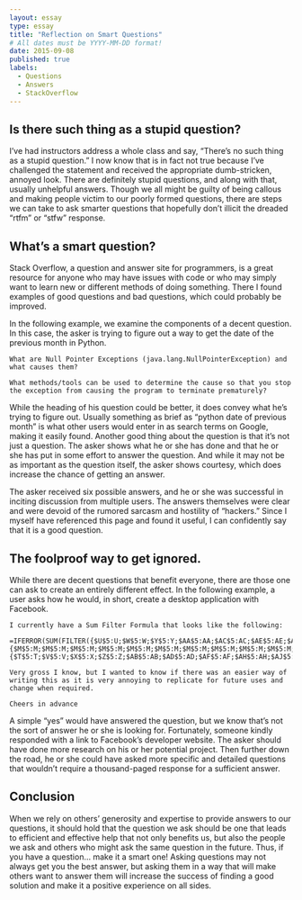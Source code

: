 ```yaml
---
layout: essay
type: essay
title: "Reflection on Smart Questions"
# All dates must be YYYY-MM-DD format!
date: 2015-09-08
published: true
labels:
  - Questions
  - Answers
  - StackOverflow
---
```


## Is there such thing as a stupid question?

I’ve had instructors address a whole class and say, “There’s no such thing as a stupid question.” I now know that is in fact not true because I’ve challenged the statement and received the appropriate dumb-stricken, annoyed look. There are definitely stupid questions, and along with that, usually unhelpful answers. Though we all might be guilty of being callous and making people victim to our poorly formed questions, there are steps we can take to ask smarter questions that hopefully don’t illicit the dreaded “rtfm” or “stfw” response.

## What’s a smart question?

Stack Overflow, a question and answer site for programmers, is a great resource for anyone who may have issues with code or who may simply want to learn new or different methods of doing something. There I found examples of good questions and bad questions, which could probably be improved.

In the following example, we examine the components of a decent question. In this case, the asker is trying to figure out a way to get the date of the previous month in Python.

```
What are Null Pointer Exceptions (java.lang.NullPointerException) and what causes them?

What methods/tools can be used to determine the cause so that you stop the exception from causing the program to terminate prematurely?
```

While the heading of his question could be better, it does convey what he’s trying to figure out. Usually something as brief as “python date of previous month” is what other users would enter in as search terms on Google, making it easily found. Another good thing about the question is that it’s not just a question. The asker shows what he or she has done and that he or she has put in some effort to answer the question. And while it may not be as important as the question itself, the asker shows courtesy, which does increase the chance of getting an answer.

 
The asker received six possible answers, and he or she was successful in inciting discussion from multiple users. The answers themselves were clear and were devoid of the rumored sarcasm and hostility of “hackers.” Since I myself have referenced this page and found it useful, I can confidently say that it is a good question.

## The foolproof way to get ignored.

While there are decent questions that benefit everyone, there are those one can ask to create an entirely different effect. In the following example, a user asks how he would, in short, create a desktop application with Facebook.

```
I currently have a Sum Filter Formula that looks like the following:

=IFERROR(SUM(FILTER({$U$5:U;$W$5:W;$Y$5:Y;$AA$5:AA;$AC$5:AC;$AE$5:AE;$AG$5:AG;$AI$5:AI;$AK$5:AK;$AM$5:AM;$AO$5:AO;$AQ$5:AQ;$AS$5:AS;$AU$5:AU;$AW$5:AW;$AY$5:AY;$BA$5:BA;$BC$5:BC;$BE$5:BE;$BG$5:BG},{$M$5:M;$M$5:M;$M$5:M;$M$5:M;$M$5:M;$M$5:M;$M$5:M;$M$5:M;$M$5:M;$M$5:M;$M$5:M;$M$5:M;$M$5:M;$M$5:M;$M$5:M;$M$5:M;$M$5:M;$M$5:M;$M$5:M;$M$5:M}=true,{$T$5:T;$V$5:V;$X$5:X;$Z$5:Z;$AB$5:AB;$AD$5:AD;$AF$5:AF;$AH$5:AH;$AJ$5:AJ;$AL$5:AL;$AN$5:AN;$AP$5:AP;$AR$5:AR;$AT$5:AT;$AV$5:AV;$AX$5:AX;$AZ$5:AZ;$BB$5:BB;$BD$5:BD;$BF$5:BF}=B5)),0)

Very gross I know, but I wanted to know if there was an easier way of writing this as it is very annoying to replicate for future uses and change when required.

Cheers in advance
```

A simple “yes” would have answered the question, but we know that’s not the sort of answer he or she is looking for. Fortunately, someone kindly responded with a link to Facebook’s developer website. The asker should have done more research on his or her potential project. Then further down the road, he or she could have asked more specific and detailed questions that wouldn’t require a thousand-paged response for a sufficient answer.

## Conclusion

When we rely on others’ generosity and expertise to provide answers to our questions, it should hold that the question we ask should be one that leads to efficient and effective help that not only benefits us, but also the people we ask and others who might ask the same question in the future. Thus, if you have a question… make it a smart one! Asking questions may not always get you the best answer, but asking them in a way that will make others want to answer them will increase the success of finding a good solution and make it a positive experience on all sides.
